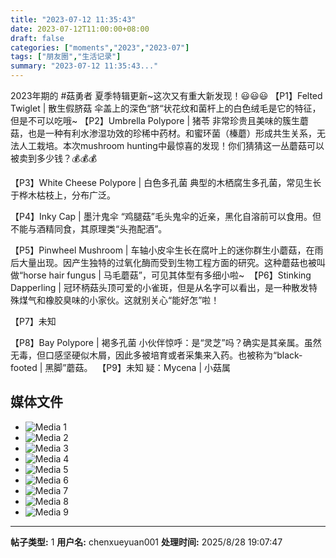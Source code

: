 ```yaml
---
title: "2023-07-12 11:35:43"
date: 2023-07-12T11:00:00+08:00
draft: false
categories: ["moments","2023","2023-07"]
tags: ["朋友圈","生活记录"]
summary: "2023-07-12 11:35:43..."
---
```


2023年期的 #菇勇者 夏季特辑更新~这次又有重大新发现！😃😃😃
​
【P1】Felted Twiglet | 散生假脐菇
伞盖上的深色“脐“状花纹和菌杆上的白色绒毛是它的特征，但是不可以吃哦~
​
​【P2】Umbrella Polypore | 猪苓
非常珍贵且美味的簇生蘑菇，也是一种有利水渗湿功效的珍稀中药材。和蜜环菌（榛蘑）形成共生关系，无法人工栽培。本次mushroom hunting中最惊喜的发现！你们猜猜这一丛蘑菇可以被卖到多少钱？💰💰💰

【P3】White Cheese Polypore | 白色多孔菌
典型的木栖腐生多孔菌，常见生长于桦木枯枝上，分布广泛。

【P4】Inky Cap | 墨汁鬼伞
“鸡腿菇”毛头鬼伞的近亲，黑化自溶前可以食用。但不能与酒精同食，其原理类“头孢配酒”。

【P5】Pinwheel Mushroom | 车轴小皮伞
​生长在腐叶上的迷你群生小蘑菇，在雨后大量出现。因产生独特的过氧化酶而受到生物工程方面的研究。这种蘑菇也被叫做“horse hair fungus | 马毛蘑菇”，可见其体型有多细小啦~
​
​【P6】Stinking Dapperling | 冠环柄菇
​头顶可爱的小雀斑，但是从名字可以看出，是一种散发特殊煤气和橡胶臭味的小家伙。这就别关心“能好怎”啦！

【P7】未知

【P8】Bay Polypore | 褐多孔菌
小伙伴惊呼：是“灵芝”吗？确实是其亲属。虽然无毒，但口感坚硬似木屑，因此多被培育或者采集来入药。也被称为“black-footed | 黑脚”蘑菇。
​
​【P9】未知
​疑：Mycena | 小菇属

## 媒体文件

- ![Media 1](/Moments/photos/2023-07-12/202307121135430.jpg)
- ![Media 2](/Moments/photos/2023-07-12/202307121135431.jpg)
- ![Media 3](/Moments/photos/2023-07-12/202307121135432.jpg)
- ![Media 4](/Moments/photos/2023-07-12/202307121135433.jpg)
- ![Media 5](/Moments/photos/2023-07-12/202307121135434.jpg)
- ![Media 6](/Moments/photos/2023-07-12/202307121135435.jpg)
- ![Media 7](/Moments/photos/2023-07-12/202307121135436.jpg)
- ![Media 8](/Moments/photos/2023-07-12/202307121135437.jpg)
- ![Media 9](/Moments/photos/2023-07-12/202307121135438.jpg)

---

**帖子类型:** 1
**用户名:** chenxueyuan001
**处理时间:** 2025/8/28 19:07:47